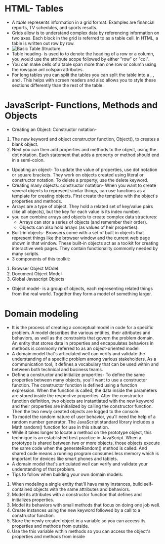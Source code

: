 # HTML- Tables
- A *table* represents information in a grid format.  Examples are financial reports, TV schedules, and sports results.
- Grids allow is to understand complex data by referencing information on two axes.  Each block in the grid is referred to as a table cell.  In HTML, a table is written out row by row.
- ![Basic Table Structure](https://image.slidesharecdn.com/htmltables-180721142906/95/html-tables-2-638.jpg?cb=1532183439)
- Table heading- <th> is used to to denote the heading of a row or a column, you would use the attribute scope followed by either "row" or "col".  
- You can make cells of a table span more than one row or column using the rowspan anl colspan attributes.
- For long tables you can split the tables you can split the table into a <thead>, <tbody>, and <tfoot>.  This helps with screen readers and also allows you to style these sections differently than the rest of the table.

# JavaScript- Functions, Methods and Objects
- Creating an Object: Constructor notation- 
1. The new keyword and object constructor function, Object(), to creates a blank object.  
1. Next you can then add properties and methods to the object, using the dot notation.  Each statement that adds a property or method should end in a semi-colon.
- Updating an object- To update the value of properties, use dot notation or square brackets.  They work on objects created using literal or constructor notation.  To delete a property, use the delete keyword.
- Creating many objects: constructor notation- When you want to create several objects to represent similar things, can use functions as a template for creating objects.  First create the template with the object's properties and methods.
- Arrays are a type of object.  They hold a related set of key/value pairs (like all objects), but the key for each value is its index number.
- you can combine arrays and objects to create complex data structures:
  - Arrays can stor a series of objects (and remember their order).
  - Objects can also hold arrays (as values of heir properties).
- Built-in objects- Browsers come with a set of built in objects that represent things like the browser window and the current web page shown in that window.  These built-in objects act as a toolkit for creating interactive web pages.  They contain functionality commonly needed by many scripts.
- 3 components of this toolkit:
1. Browser Object MOdel
1. Document Object Model
1. Global Javascript Objects
- Object model- is a group of objects, each representing related things from the real world.  Together they form a model of something larger.

# Domain modeling 
- It is the process of creating a conceptual model in code for a specific problem. A model describes the various entities, their attributes and behaviors, as well as the constraints that govern the problem domain. An entity that stores data in properties and encapsulates behaviors in methods is commonly referred to as an object-oriented model.
- A domain model that's articulated well can verify and validate the understanding of a specific problem among various stakeholders. As a communication tool, it defines a vocabulary that can be used within and between both technical and business teams.
- Define a constructor and initialize properties- To define the same properties between many objects, you'll want to use a constructor function. The constructor function is defined using a function expression.  When the function is called, the data inside the parameters are stored inside the respective properties.  After the constructor function definition, two objects are instantiated with the new keyword and their properties are initialized by calling the constructor function. Then the two newly created objects are logged to the console.
- To model the random nature of user behavior, you'll need the help of a random number generator. The JavaScript standard library includes a Math.random() function for use in this situation.
- While it takes longer to locate a method on the prototype object, this technique is an established best practice in JavaScript. When a prototype is shared between two or more objects, those objects execute the same code when the generateRandom() method is called. And shared code means a running program consumes less memory which is important for devices like smart phones and tablets.
- A domain model that's articulated well can verify and validate your understanding of that problem.
- Tips to follow when building your own domain models:
1. When modeling a single entity that'll have many instances, build self-contained objects with the same attributes and behaviors.
1. Model its attributes with a constructor function that defines and initializes properties.
1. Model its behaviors with small methods that focus on doing one job well.
1. Create instances using the new keyword followed by a call to a constructor function.
1. Store the newly created object in a variable so you can access its properties and methods from outside.
1. Use the this variable within methods so you can access the object's properties and methods from inside
